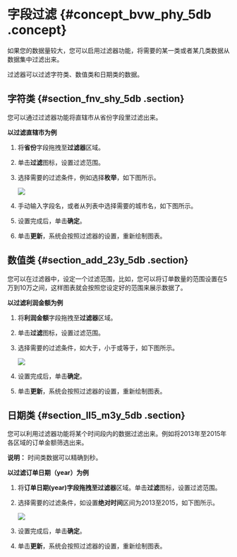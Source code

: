 # 字段过滤 {#concept_bvw_phy_5db .concept}

如果您的数据量较大，您可以启用过滤器功能，将需要的某一类或者某几类数据从数据集中过滤出来。

过滤器可以过滤字符类、数值类和日期类的数据。

## 字符类 {#section_fnv_shy_5db .section}

您可以通过过滤器功能将直辖市从省份字段里过滤出来。

**以过滤直辖市为例**

1.  将**省份**字段拖拽至**过滤器**区域。
2.  单击**过滤**图标，设置过滤范围。
3.  选择需要的过滤条件，例如选择**枚举**，如下图所示。

    ![](http://static-aliyun-doc.oss-cn-hangzhou.aliyuncs.com/assets/img/9115/15332601061461_zh-CN.png)

4.  手动输入字段名，或者从列表中选择需要的城市名，如下图所示。
5.  设置完成后，单击**确定**。
6.  单击**更新**，系统会按照过滤器的设置，重新绘制图表。

## 数值类 {#section_add_23y_5db .section}

您可以在过滤器中，设定一个过滤范围，比如，您可以将订单数量的范围设置在5万到10万之间，这样图表就会按照您设定好的范围来展示数据了。

**以过滤利润金额为例**

1.  将**利润金额**字段拖拽至**过滤器**区域。
2.  单击**过滤**图标，设置过滤范围。
3.  选择需要的过滤条件，如大于，小于或等于，如下图所示。

    ![](http://static-aliyun-doc.oss-cn-hangzhou.aliyuncs.com/assets/img/9115/15332601061464_zh-CN.png)

4.  设置完成后，单击**确定**。
5.  单击**更新**，系统会按照过滤器的设置，重新绘制图表。

## 日期类 {#section_ll5_m3y_5db .section}

您可以利用过滤器功能将某个时间段内的数据过滤出来。例如将2013年至2015年各区域的订单金额筛选出来。

**说明：** 时间类数据可以精确到秒。

**以过滤订单日期（year）为例**

1.  将**订单日期\(year\)**字段拖拽至**过滤器**区域。单击**过滤**图标，设置过滤范围。
2.  选择需要的过滤条件，如设置**绝对时间**区间为2013至2015，如下图所示。

    ![](http://static-aliyun-doc.oss-cn-hangzhou.aliyuncs.com/assets/img/9115/15332601061468_zh-CN.png)

3.  设置完成后，单击**确定**。
4.  单击**更新**，系统会按照过滤器的设置，重新绘制图表。

